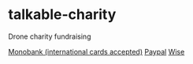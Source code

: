 # talkable-charity

Drone charity fundraising

[Monobank (international cards accepted)](https://send.monobank.ua/jar/95wPXA1Bzs)
[Paypal]()
[Wise]()
